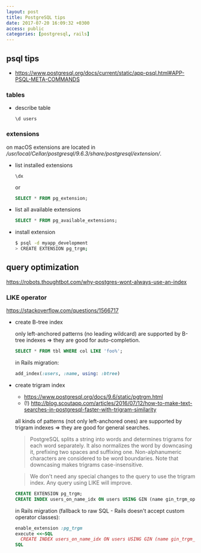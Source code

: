 ```yaml
---
layout: post
title: PostgreSQL tips
date: 2017-07-20 16:09:32 +0300
access: public
categories: [postgresql, rails]
---
```


<!-- more -->

## psql tips

- <https://www.postgresql.org/docs/current/static/app-psql.html#APP-PSQL-META-COMMANDS>

### tables

- describe table

  ```
  \d users
  ```

### extensions

on macOS extensions are located in
_/usr/local/Cellar/postgresql/9.6.3/share/postgresql/extension/_.

- list installed extensions

  ```
  \dx
  ```

  or

  ```sql
  SELECT * FROM pg_extension;
  ```

- list all available extensions

  ```sql
  SELECT * FROM pg_available_extensions;
  ```

- install extension

  ```sh
  $ psql -d myapp_development
  > CREATE EXTENSION pg_trgm;
  ```

## query optimization

<https://robots.thoughtbot.com/why-postgres-wont-always-use-an-index>

### LIKE operator

<https://stackoverflow.com/questions/1566717>

- create B-tree index

  only left-anchored patterns (no leading wildcard) are supported by
  B-tree indexes => they are good for auto-completion.

  ```sql
  SELECT * FROM tbl WHERE col LIKE 'foo%';
  ```

  in Rails migration:

  ```ruby
  add_index(:users, :name, using: :btree)
  ```

- create trigram index

  - <https://www.postgresql.org/docs/9.6/static/pgtrgm.html>
  - (!) <http://blog.scoutapp.com/articles/2016/07/12/how-to-make-text-searches-in-postgresql-faster-with-trigram-similarity>

  all kinds of patterns (not only left-anchored ones) are supported by
  trigram indexes => they are good for general searches.

  > PostgreSQL splits a string into words and determines trigrams for each
  > word separately. It also normalizes the word by downcasing it, prefixing
  > two spaces and suffixing one. Non-alphanumeric characters are considered
  > to be word boundaries. Note that downcasing makes trigrams case-insensitive.

  > We don't need any special changes to the query to use the trigram index.
  > Any query using LIKE will improve.

  ```sql
  CREATE EXTENSION pg_trgm;
  CREATE INDEX users_on_name_idx ON users USING GIN (name gin_trgm_ops);
  ```

  in Rails migration (fallback to raw SQL - Rails doesn't accept custom operator classes):

  ```ruby
  enable_extension :pg_trgm
  execute <<~SQL
    CREATE INDEX users_on_name_idx ON users USING GIN (name gin_trgm_ops);
  SQL
  ```
